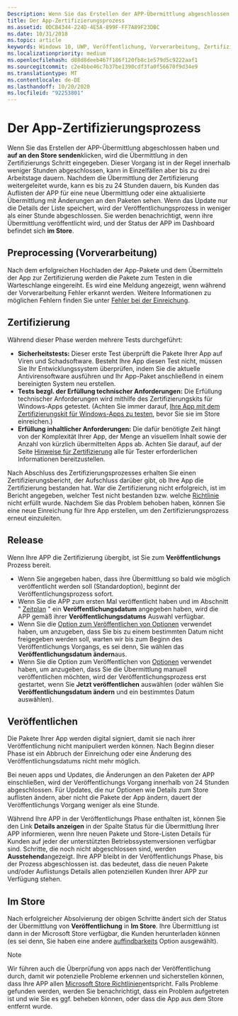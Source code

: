 ```yaml
---
Description: Wenn Sie das Erstellen der APP-Übermittlung abgeschlossen haben und auf an den Store senden klicken, wird die Übermittlung in den Zertifizierungs Schritt eingegeben.
title: Der App-Zertifizierungsprozess
ms.assetid: 0DCB4344-224D-4E5A-899F-FF7A89F23DBC
ms.date: 10/31/2018
ms.topic: article
keywords: Windows 10, UWP, Veröffentlichung, Vorverarbeitung, Zertifizierung, Freigabe, Ausstehend, übermitteln, veröffentlichen, Status, Zeit
ms.localizationpriority: medium
ms.openlocfilehash: d88d8deeb467f186f120fb8c1e579d5c9222aaf1
ms.sourcegitcommit: c2e4bbe46c7b37be1390cdf3fa0f56670f9d34e9
ms.translationtype: MT
ms.contentlocale: de-DE
ms.lasthandoff: 10/20/2020
ms.locfileid: "92253801"
---
```

# <a name="the-app-certification-process"></a>Der App-Zertifizierungsprozess

Wenn Sie das Erstellen der APP-Übermittlung abgeschlossen haben und **auf an den Store senden**klicken, wird die Übermittlung in den Zertifizierungs Schritt eingegeben. Dieser Vorgang ist in der Regel innerhalb weniger Stunden abgeschlossen, kann in Einzelfällen aber bis zu drei Arbeitstage dauern. Nachdem die Übermittlung der Zertifizierung weitergeleitet wurde, kann es bis zu 24 Stunden dauern, bis Kunden das Auflisten der APP für eine neue Übermittlung oder eine aktualisierte Übermittlung mit Änderungen an den Paketen sehen. Wenn das Update nur die Details der Liste speichert, wird der Veröffentlichungsprozess in weniger als einer Stunde abgeschlossen.  Sie werden benachrichtigt, wenn ihre Übermittlung veröffentlicht wird, und der Status der APP im Dashboard befindet sich **im Store**.

## <a name="preprocessing"></a>Preprocessing (Vorverarbeitung)

Nach dem erfolgreichen Hochladen der App-Pakete und dem Übermitteln der App zur Zertifizierung werden die Pakete zum Testen in die Warteschlange eingereiht. Es wird eine Meldung angezeigt, wenn während der Vorverarbeitung Fehler erkannt werden. Weitere Informationen zu möglichen Fehlern finden Sie unter [Fehler bei der Einreichung](resolve-submission-errors.md).

## <a name="certification"></a>Zertifizierung

Während dieser Phase werden mehrere Tests durchgeführt:

-   **Sicherheitstests:** Dieser erste Test überprüft die Pakete Ihrer App auf Viren und Schadsoftware. Besteht Ihre App diesen Test nicht, müssen Sie Ihr Entwicklungssystem überprüfen, indem Sie die aktuelle Antivirensoftware ausführen und Ihr App-Paket anschließend in einem bereinigten System neu erstellen.
-   **Tests bezgl. der Erfüllung technischer Anforderungen:** Die Erfüllung technischer Anforderungen wird mithilfe des Zertifizierungskits für Windows-Apps getestet. (Achten Sie immer darauf, [Ihre App mit dem Zertifizierungskit für Windows-Apps zu testen](../debug-test-perf/windows-app-certification-kit.md), bevor Sie sie im Store einreichen.)
-   **Erfüllung inhaltlicher Anforderungen:** Die dafür benötigte Zeit hängt von der Komplexität Ihrer App, der Menge an visuellem Inhalt sowie der Anzahl von kürzlich übermittelten Apps ab. Achten Sie darauf, auf der Seite [Hinweise für Zertifizierung](notes-for-certification.md) alle für Tester erforderlichen Informationen bereitzustellen.

Nach Abschluss des Zertifizierungsprozesses erhalten Sie einen Zertifizierungsbericht, der Aufschluss darüber gibt, ob Ihre App die Zertifizierung bestanden hat. War die Zertifizierung nicht erfolgreich, ist im Bericht angegeben, welcher Test nicht bestanden bzw. welche [Richtlinie](store-policies.md) nicht erfüllt wurde. Nachdem Sie das Problem behoben haben, können Sie eine neue Einreichung für Ihre App erstellen, um den Zertifizierungsprozess erneut einzuleiten.

## <a name="release"></a>Release

Wenn Ihre APP die Zertifizierung übergibt, ist Sie zum **Veröffentlichungs** Prozess bereit.

- Wenn Sie angegeben haben, dass ihre Übermittlung so bald wie möglich veröffentlicht werden soll (Standardoption), beginnt der Veröffentlichungsprozess sofort.
- Wenn Sie die APP zum ersten Mal veröffentlicht haben und im Abschnitt " [Zeitplan](configure-precise-release-scheduling.md#release) " ein **Veröffentlichungsdatum** angegeben haben, wird die APP gemäß ihrer **Veröffentlichungsdatums** Auswahl verfügbar.
- Wenn Sie die [Option zum Veröffentlichen von Optionen](manage-submission-options.md#publishing-hold-options) verwendet haben, um anzugeben, dass Sie bis zu einem bestimmten Datum nicht freigegeben werden soll, warten wir bis zum Beginn des Veröffentlichungs Vorgangs, es sei denn, Sie wählen das **Veröffentlichungsdatum ändern**aus.
- Wenn Sie die Option zum Veröffentlichen von [Optionen](manage-submission-options.md#publishing-hold-options) verwendet haben, um anzugeben, dass Sie die Übermittlung manuell veröffentlichen möchten, wird der Veröffentlichungsprozess erst gestartet, wenn Sie **Jetzt veröffentlichen** auswählen (oder wählen Sie **Veröffentlichungsdatum ändern** und ein bestimmtes Datum auswählen).


## <a name="publishing"></a>Veröffentlichen

Die Pakete Ihrer App werden digital signiert, damit sie nach ihrer Veröffentlichung nicht manipuliert werden können. Nach Beginn dieser Phase ist ein Abbruch der Einreichung oder eine Änderung des Veröffentlichungsdatums nicht mehr möglich.

Bei neuen apps und Updates, die Änderungen an den Paketen der APP einschließen, wird der Veröffentlichungs Vorgang innerhalb von 24 Stunden abgeschlossen. Für Updates, die nur Optionen wie Details zum Store auflisten ändern, aber nicht die Pakete der App ändern, dauert der Veröffentlichungs Vorgang weniger als eine Stunde.

Während Ihre APP in der Veröffentlichungs Phase enthalten ist, können Sie den Link **Details anzeigen** in der Spalte Status für die Übermittlung Ihrer APP informieren, wenn Ihre neuen Pakete und Store-Listen Details für Kunden auf jeder der unterstützten Betriebssystemversionen verfügbar sind. Schritte, die noch nicht abgeschlossen sind, werden **Ausstehend**angezeigt. Ihre APP bleibt in der Veröffentlichungs Phase, bis der Prozess abgeschlossen ist. das bedeutet, dass die neuen Pakete und/oder Auflistungs Details allen potenziellen Kunden Ihrer APP zur Verfügung stehen.

## <a name="in-the-store"></a>Im Store 

Nach erfolgreicher Absolvierung der obigen Schritte ändert sich der Status der Übermittlung von **Veröffentlichung** in **Im Store**. Ihre Übermittlung ist dann in der Microsoft Store verfügbar, die Kunden herunterladen können (es sei denn, Sie haben eine andere [auffindbarkeits](choose-visibility-options.md#discoverability) Option ausgewählt). 

> [!NOTE]
> Wir führen auch die Überprüfung von apps nach der Veröffentlichung durch, damit wir potenzielle Probleme erkennen und sicherstellen können, dass Ihre APP allen [Microsoft Store Richtlinien](store-policies.md)entspricht. Falls Probleme gefunden werden, werden Sie benachrichtigt, dass ein Problem aufgetreten ist und wie Sie es ggf. beheben können, oder dass die App aus dem Store entfernt wurde.

 

 

 




